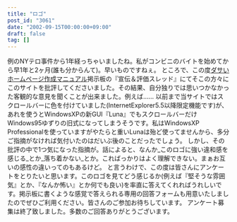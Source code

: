 ```yaml
---
title: "ロゴ"
post_id: "3061"
date: "2002-09-15T00:00:00+09:00"
draft: false
tag: []
---
```



例のNYテロ事件から1年経っちゃいましたね。私がコンビニのバイトを始めてから早1年と2ヶ月(誰も分からんて)。早いものですねぇ。 ところで、この度[ダサいホームページ作成マニュアル](http://smartworks.jp/dasa/)掲示板の『宣伝＆評価スレッド』にてそこの方々にこのサイトを批評してくださいました。その結果、自分独りでは思いつかなかった客観的な意見を聞くことが出来ました。例えば……  以前まで当サイトではスクロールバーに色を付けていました(InternetExplorer5.5以降限定機能です)が、あれを使うとWindowsXPの新GUI『Luna』でもスクロールバーだけWindows95ゆずりの旧式になってしまうそうです。私はWindowsXP Professionalを使っていますがやたらと重いLunaは殆ど使ってませんから、多分ご指摘がなければ気付いたのはだいぶ後のことだったでしょう。 しかし、その批評の中で1つ気になった指摘が。話によると、なんか_このロゴに強い違和感を感じる_とか_落ち着かない_とか。こればっかりはよく理解できない。まぁお互いの感性の違いってのもあるけど。 と言うわけで、この度は皆さんにアンケートをとりたいと思います。このロゴを見てどう感じるか(例えば『堅そうな雰囲気』とか、『なんか怖い』とか何でも良い)を率直に答えてくれればうれしいです。掲示板に書くような感覚で答えられる専用の回答フォームも用意いたしましたのでぜひご利用ください。皆さんのご参加お待ちしています。 アンケート募集は終了致しました。多数のご回答ありがとうございます。
